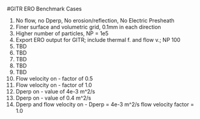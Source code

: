 #GITR ERO Benchmark Cases

1. No flow, no Dperp, No erosion/reflection, No Electric Presheath
2. Finer surface and volumetric grid, 0.1mm in each direction
3. Higher number of particles, NP = 1e5
4. Export ERO output for GITR; include thermal f. and flow v.; NP 100
5. TBD
6. TBD
7. TBD
8. TBD
9. TBD
10. Flow velocity on - factor of 0.5
11. Flow velocity on - factor of 1.0
12. Dperp on - value of 4e-3 m^2/s
13. Dperp on - value of 0.4 m^2/s
14. Dperp and flow velocity on - Dperp = 4e-3 m^2/s flow velocity factor = 1.0
